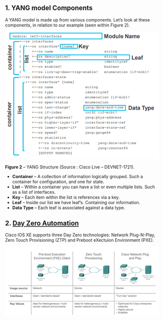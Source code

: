 ## 1. YANG model Components

A YANG model is made up from various components. Let’s look at these components, in relation to our example (seen within Figure 2).

<img src="images/images_articles_yang.png" alt="yang"  />

**Figure 2** – YANG Structure (Source : Cisco Live – DEVNET-1721).

-   **Container** – A collection of information logically grouped. Such a container for configuration, and one for state.
-   **List** – Within a container you can have a list or even multiple lists. Such as a list of interfaces.
-   **Key** – Each item within the list is references via a key.
-   **Leaf** – Inside our list we have leaf’s. Containing our information.
-   **Data Type** – Each leaf is associated against a data type.

## 2. [Day Zero Automation](https://developer.cisco.com/docs/ios-xe/#!day-zero-provisioning-quick-start-guide/preboot-execution-environment-ipxe)

Cisco IOS XE supports three Day Zero technologies: Network Plug-N-Play, Zero Touch Provisioning (ZTP) and Preboot eXectuion Environment (PXE).

![image-20230805092814021](images/image-20230805092814021.png)